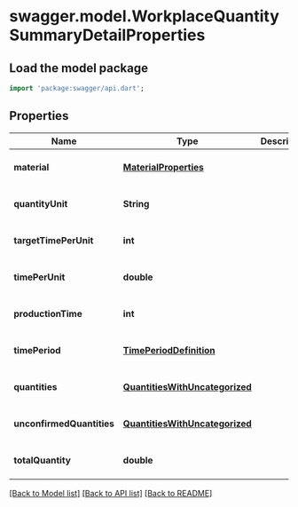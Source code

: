 # swagger.model.WorkplaceQuantitySummaryDetailProperties

## Load the model package
```dart
import 'package:swagger/api.dart';
```

## Properties
Name | Type | Description | Notes
------------ | ------------- | ------------- | -------------
**material** | [**MaterialProperties**](MaterialProperties.md) |  | [optional] [default to null]
**quantityUnit** | **String** |  | [optional] [default to null]
**targetTimePerUnit** | **int** |  | [optional] [default to null]
**timePerUnit** | **double** |  | [optional] [default to null]
**productionTime** | **int** |  | [optional] [default to null]
**timePeriod** | [**TimePeriodDefinition**](TimePeriodDefinition.md) |  | [optional] [default to null]
**quantities** | [**QuantitiesWithUncategorized**](QuantitiesWithUncategorized.md) |  | [optional] [default to null]
**unconfirmedQuantities** | [**QuantitiesWithUncategorized**](QuantitiesWithUncategorized.md) |  | [optional] [default to null]
**totalQuantity** | **double** |  | [optional] [default to null]

[[Back to Model list]](../README.md#documentation-for-models) [[Back to API list]](../README.md#documentation-for-api-endpoints) [[Back to README]](../README.md)

